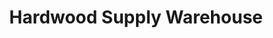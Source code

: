 ---
title: "Hardwood Supply Warehouse"
url: /cincinnati/hardwood-supply-warehouse/
shop: flooring
---